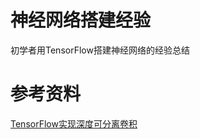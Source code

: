 # 神经网络搭建经验
初学者用TensorFlow搭建神经网络的经验总结

# 参考资料
[TensorFlow实现深度可分离卷积](https://blog.csdn.net/MOU_IT/article/details/82713232)
